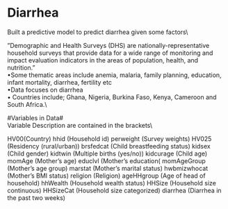 # Diarrhea
Built a predictive model to predict diarrhea given some factors\

”Demographic and Health Surveys (DHS) are
nationally-representative household surveys that provide data
for a wide range of monitoring and impact evaluation
indicators in the areas of population, health, and nutrition.”\
•Some thematic areas include anemia, malaria, family
planning, education, infant mortality, diarrhea, fertility etc\
•Data focuses on diarrhea\
• Countries include; Ghana, Nigeria, Burkina Faso, Kenya,
Cameroon and South Africa.\

#Variables in Data#\
Variable Description are contained in the brackets\

HV00(Country)
hhid (Household id)
perweight (Survey weights)
HV025 (Residency (rural/urban))
brsfedcat (Child breastfeeding status)
kidsex (Child gender)
kidtwin (Multiple births (yes/no))
kidcurage (Child age)
momAge (Mother’s age)
educlvl (Mother’s education(
momAgeGroup (Mother’s age group)
marstat (Mother’s marital status)
hwbmizwhocat (Mother’s BMI status)
religion (Religion)
ageHHgroup (Age of head of household)
hhWealth (Household wealth status)
HHSize (Household size continuous)
HHSizeCat (Household size categorized)
diarrhea (Diarrhea in the past two weeks)

